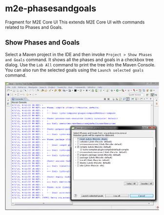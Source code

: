 # m2e-phasesandgoals
Fragment for M2E Core UI 
This extends M2E Core UI with commands related to Phases and Goals.

## Show Phases and Goals

Select a Maven project in the IDE and then invoke `Project > Show Phases and Goals` command. It shows all the phases and goals in a checkbox tree dialog. Use the `Lob All` command to print the tree into the Maven Console. You can also run the selected goals using the `Launch selected goals` command.

![Screenshot](org.eclipse.m2e.core.ui.phasesandgoals/phasesandgoals.png)
